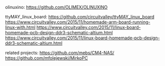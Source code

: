 olinuxino:
    https://github.com/OLIMEX/OLINUXINO

ttyMAY_linux_board:
    https://github.com/circuitvalley/ttyMAY_linux_board
    https://www.circuitvalley.com/2015/11/homemade-arm-board-running-linux-with.html
    https://www.circuitvalley.com/2015/11/linux-board-homemade-pcb-design-ddr3-schematic-altium.html
    https://www.circuitvalley.com/2015/11/linux-board-homemade-pcb-design-ddr3-schematic-altium.html


related projects:
https://github.com/mebs/CM4-NAS/
https://github.com/mfolejewski/MirkoPC